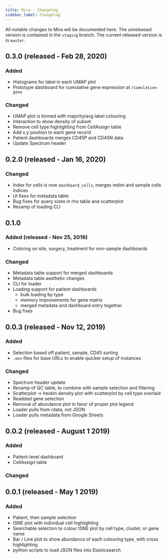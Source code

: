 ```yaml
---
title: Mira - Changelog
sidebar_label: Changelog
---
```


All notable changes to Mira will be documented here. The unreleased version is contained in the `staging` branch. The current released version is in `master`.

## 0.3.0 (released - Feb 28, 2020)

### Added

- Histograms for label in each UMAP plot
- Prototype dashboard for cumulative gene expression at `/cumulative-gene`

### Changed

- UMAP plot is binned with majority/avg label colouring
- Interaction to show density of subset
- Remove cell type highlighting from CellAssign table
- Add x,y position to each gene record
- Patient dashboards merges CD45P and CD45N data
- Update Spectrum header

## 0.2.0 (released - Jan 16, 2020)

### Changed

- Index for cells is now `dashboard_cells`, merges redim and sample cells indices
- UI fixes for metadata table
- Bug fixes for query sizes in rho table and scatterplot
- Revamp of loading CLI

## 0.1.0

### Added (released - Nov 25, 2019)

- Coloring on site, surgery, treatment for non-sample dashboards

### Changed

- Metadata table support for merged dashboards
- Metadata table aesthetic changes
- CLI for loader
- Loading support for patient dashboards
  - bulk loading by type
  - memory improvements for gene matrix
  - merged metadata and dashboard entry together
- Bug fixes

## 0.0.3 (released - Nov 12, 2019)

### Added

- Selection based off patient, sample, CD45 sorting
- `.env` files for base URLs to enable quicker setup of instances

### Changed

- Spectrum header update
- Revamp of QC table, to combine with sample selection and filtering
- Scatterplot -> hexbin density plot with scatterplot by cell type overlaid
- Readded gene selection
- Removal of abundance plot in favor of proper plot legend
- Loader pulls from rdata, not JSON
- Loader pulls metadata from Google Sheets

## 0.0.2 (released - August 1 2019)

### Added

- Patient-level dashboard
- CellAssign table

### Changed

## 0.0.1 (released - May 1 2019)

### Added

- Patient, then sample selection
- tSNE plot with individual cell highlighting
- Searchable selection to colour tSNE plot by cell type, cluster, or gene name
- Bar / Line plot to show abundance of each colouring type, with cross highlighting
- python scripts to load JSON files into Elasticsearch
